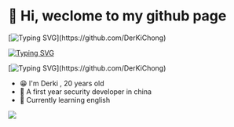 # 👋 Hi, weclome to my github page

[![Typing SVG](https://readme-typing-svg.demolab.com?font=Fira+Code&size=14&pause=10000&color=000000&multiline=true&width=435&height=80&lines=printf(%22Hello%2CWorld!%22))](https://github.com/DerKiChong)

[![Typing SVG](https://readme-typing-svg.demolab.com?font=Fira+Code&size=14&pause=10000&color=000000&multiline=true&width=600&height=80&lines=std%3A%3Acout+%3C%3C+%22Hello%2CWorld!%22+%3C%3C+std%3A%3Aendl)](https://github.com/DerKiChong)

[![Typing SVG](https://readme-typing-svg.demolab.com?font=Fira+Code&size=14&pause=10000&color=000000&multiline=true&width=900&height=80&lines=DbgPrintEx(DPFLTR_IHVDRIVER_ID%2C+DPFLTR_ERROR_LEVEL%2C+%22Hello%2CWorld!%22))](https://github.com/DerKiChong)

- 😁 I'm Derki , 20 years old
- 🐣 A first year security developer in china
- 🌱 Currently learning english
<img  src="https://github-readme-stats.vercel.app/api/top-langs/?username=Heckerji&hide_title=true&hide_border=true&langs_count=6&theme=graywhite" />



<!---
Heckerji/Heckerji is a ✨ special ✨ repository because its `README.md` (this file) appears on your GitHub profile.
You can click the Preview link to take a look at your changes.
--->
